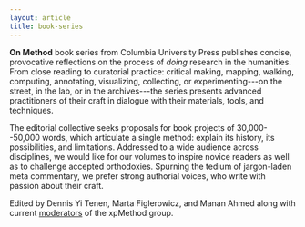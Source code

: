 ```yaml
---
layout: article
title: book-series
---
```


**On Method** book series from Columbia University Press publishes concise, provocative
reflections on the process of *doing* research in the humanities. From close reading to
curatorial practice: critical making, mapping, walking, computing, annotating, visualizing,
collecting, or experimenting---on the street, in the lab, or in the archives---the series
presents advanced practitioners of their craft in dialogue with their materials, tools, and
techniques.

The editorial collective seeks proposals for book projects of 30,000--50,000 words, which
articulate a single method: explain its history, its possibilities, and limitations. Addressed
to a wide audience across disciplines, we would like for our volumes to inspire novice readers
as well as to challenge accepted orthodoxies. Spurning the tedium of jargon-laden meta
commentary, we prefer strong authorial voices, who write with passion about their craft.

Edited by Dennis Yi Tenen, Marta Figlerowicz, and Manan Ahmed along with current
[moderators][1] of the xpMethod group.

[1]: http://xpmethod.columbia.edu/about.html
